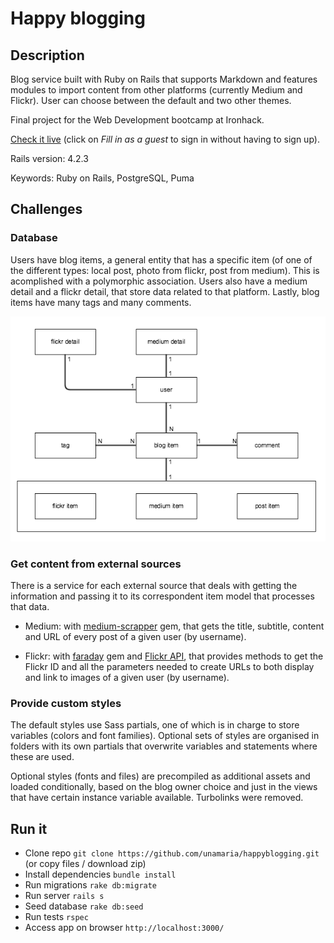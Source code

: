 # Happy blogging

## Description

Blog service built with Ruby on Rails that supports Markdown and features modules to import content from other platforms (currently Medium and Flickr). User can choose between the default and two other themes. 

Final project for the Web Development bootcamp at Ironhack.

[Check it live](http://happyblogging.herokuapp.com/) (click on _Fill in as a guest_ to sign in without having to sign up).

Rails version: 4.2.3

Keywords: Ruby on Rails, PostgreSQL, Puma

## Challenges

### Database

Users have blog items, a general entity that has a specific item (of one of the different types: local post, photo from flickr, post from medium). This is acomplished with a polymorphic association. Users also have a medium detail and a flickr detail, that store data related to that platform. Lastly, blog items have many tags and many comments.

![Database diagram](/app/assets/images/schema.png)

### Get content from external sources

There is a service for each external source that deals with getting the information and passing it to its correspondent item model that processes that data.

* Medium: with [medium-scrapper](https://github.com/uesteibar/medium-gem) gem, that gets the title, subtitle, content and URL of every post of a given user (by username).

* Flickr: with [faraday](https://github.com/lostisland/faraday) gem and [Flickr API](https://www.flickr.com/services/api/), that provides methods to get the Flickr ID and all the parameters needed to create URLs to both display and link to images of a given user (by username).

### Provide custom styles

The default styles use Sass partials, one of which is in charge to store variables (colors and font families). Optional sets of styles are organised in folders with its own partials that overwrite variables and statements where these are used.

Optional styles (fonts and files) are precompiled as additional assets and loaded conditionally, based on the blog owner choice and just in the views that have certain instance variable available. Turbolinks were removed.

## Run it

* Clone repo `git clone https://github.com/unamaria/happyblogging.git` (or copy files / download zip)
* Install dependencies `bundle install`
* Run migrations `rake db:migrate`
* Run server `rails s`
* Seed database `rake db:seed`
* Run tests `rspec`
* Access app on browser `http://localhost:3000/`